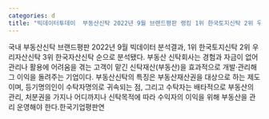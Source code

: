 ```yaml
---
categories: d
title: "빅데이터투데이  부동산신탁 2022년 9월 브랜드평판 랭킹 1위 한국토지신탁 2위 우리자산신탁 3위 한국자산신탁"
---
```

국내 부동산신탁 브랜드평판 2022년 9월 빅데이터 분석결과, 1위 한국토지신탁 2위 우리자산신탁 3위 한국자산신탁 순으로 분석됐다. ​부동산 신탁회사는 경험과 자금이 없어 관리나 활용에 어려움을 겪는 고객이 맡긴 신탁재산(부동산)을 효과적으로 개발·관리해 그 이익을 돌려주는 기업이다. 부동산신탁의 특징은 부동산재산권을 대상으로 하는 제도이며, 등기명의인이 수탁자명의로 귀속되는 점, 그리고 수탁자는 배타적으로 부동산의 관리, 처분권을 가지나 어디까지나 신탁목적에 따라 수익자의 이익을 위해 부동산을 관리 운영해야 한다.​한국기업평판연